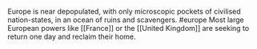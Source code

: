 Europe is near depopulated, with only microscopic pockets of civilised nation-states, in an ocean of ruins and scavengers. #europe
Most large European powers like [[France]] or the [[United Kingdom]] are seeking to return one day and reclaim their home.